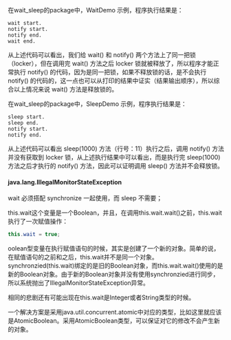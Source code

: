 在wait_sleep的package中，WaitDemo 示例，程序执行结果是：

```
wait start.
notify start.
notify end.
wait end.
```


从上述代码可以看出，我们给 wait() 和 notify() 两个方法上了同一把锁（locker），但在调用完 wait() 方法之后 locker 锁就被释放了，所以程序才能正常执行 notify() 的代码，因为是同一把锁，如果不释放锁的话，是不会执行 notify() 的代码的，这一点也可以从打印的结果中证实（结果输出顺序），所以综合以上情况来说 wait() 方法是释放锁的。


在wait_sleep的package中，SleepDemo 示例，程序执行结果是：

```
sleep start.
sleep end.
notify start.
notify end.
```

从上述代码可以看出 sleep(1000) 方法（行号：11）执行之后，调用 notify() 方法并没有获取到 locker 锁，从上述执行结果中可以看出，而是执行完 sleep(1000) 方法之后才执行的 notify() 方法，因此可以证明调用 sleep() 方法并不会释放锁。



#### java.lang.IllegalMonitorStateException
wait 必须搭配 synchronize 一起使用，而 sleep 不需要；




this.wait这个变量是一个Boolean，并且，在调用this.wait.wait()之前，this.wait执行了一次赋值操作：

```java
this.wait = true;
```

oolean型变量在执行赋值语句的时候，其实是创建了一个新的对象。简单的说，在赋值语句的之前和之后，this.wait并不是同一个对象。
synchronzied(this.wait)绑定的是旧的Boolean对象，而this.wait.wait()使用的是新的Boolean对象。由于新的Boolean对象并没有使用synchronzied进行同步，所以系统抛出了IllegalMonitorStateException异常。

相同的悲剧还有可能出现在this.wait是Integer或者String类型的时候。

一个解决方案是采用java.util.concurrent.atomic中对应的类型，比如这里就应该是AtomicBoolean。采用AtomicBoolean类型，可以保证对它的修改不会产生新的对象。


